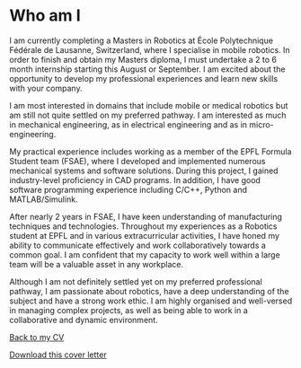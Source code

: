 # Who am I

I am currently completing a Masters in Robotics at École Polytechnique Fédérale de Lausanne,
Switzerland, where I specialise in mobile robotics. In order to finish and obtain my Masters
diploma, I must undertake a 2 to 6 month internship starting this August or September. I am
excited about the opportunity to develop my professional experiences and learn new skills with
your company.

I am most interested in domains that include mobile or medical robotics but am still not quite
settled on my preferred pathway. I am interested as much in mechanical engineering, as in electrical
engineering and as in micro-engineering.

My practical experience includes working as a member of the EPFL Formula Student team (FSAE),
where I developed and implemented numerous mechanical systems and software solutions. During
this project, I gained industry-level proficiency in CAD programs. In addition, I have good software
programming experience including C/C++, Python and MATLAB/Simulink.

After nearly 2 years in FSAE, I have keen understanding of manufacturing techniques and technologies. Throughout
my experiences as a Robotics student at EPFL and in various extracurricular activities, I have
honed my ability to communicate effectively and work collaboratively towards a common goal. I
am confident that my capacity to work well within a large team will be a valuable asset in any
workplace.

Although I am not definitely settled yet on my preferred professional pathway, I am passionate
about robotics, have a deep understanding of the subject and have a strong work ethic. I am
highly organised and well-versed in managing complex projects, as well as being able to work in a
collaborative and dynamic environment.

[Back to my CV](https://mrichter-git.github.io/MichaelRichter/)

[Download this cover letter](https://github.com/mrichter-git/MichaelRichter/raw/main/PDFs/Cover%20letter.pdf/)

